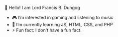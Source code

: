 👋 Hello! I am Lord Francis B. Dungog

- 🎮 I’m interested in gaming and listening to music
- 🌱 I’m currently learning JS, HTML, CSS, and PHP
- ⚡ Fun fact: I don't have a fun fact.

<!---
Franki69420/Franki69420 is a ✨ special ✨ repository because its `README.md` (this file) appears on your GitHub profile.
You can click the Preview link to take a look at your changes.
--->
